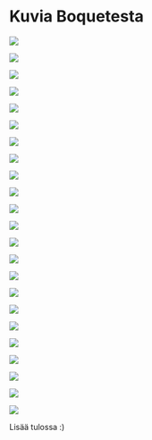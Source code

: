 # Kuvia Boquetesta


[![](1_thumb.jpg)](http://www.pitkonaarinparatiisi.info/1.jpg)

[![](2_thumb.jpg)](http://www.pitkonaarinparatiisi.info/2.jpg)

[![](3_thumb.jpg)](http://www.pitkonaarinparatiisi.info/3.jpg)

[![](4_thumb.jpg)](http://www.pitkonaarinparatiisi.info/4.jpg)

[![](5_thumb.jpg)](http://www.pitkonaarinparatiisi.info/5.jpg)

[![](6_thumb.jpg)](http://www.pitkonaarinparatiisi.info/6.jpg)

[![](7_thumb.jpg)](http://www.pitkonaarinparatiisi.info/7.jpg)

[![](8_thumb.jpg)](http://www.pitkonaarinparatiisi.info/8.jpg)

[![](9_thumb.jpg)](http://www.pitkonaarinparatiisi.info/9.jpg)

[![](10_thumb.jpg)](http://www.pitkonaarinparatiisi.info/10.jpg)

[![](11_thumb.jpg)](http://www.pitkonaarinparatiisi.info/11.jpg)

[![](12_thumb.jpg)](http://www.pitkonaarinparatiisi.info/12.jpg)

[![](13_thumb.jpg)](http://www.pitkonaarinparatiisi.info/13.jpg)

[![](14_thumb.jpg)](http://www.pitkonaarinparatiisi.info/14.jpg)

[![](15_thumb.jpg)](http://www.pitkonaarinparatiisi.info/15.jpg)

[![](16_thumb.jpg)](http://www.pitkonaarinparatiisi.info/16.jpg)

[![](17_thumb.jpg)](http://www.pitkonaarinparatiisi.info/17.jpg)

[![](18_thumb.jpg)](http://www.pitkonaarinparatiisi.info/18.jpg)

[![](19_thumb.jpg)](http://www.pitkonaarinparatiisi.info/19.jpg)

[![](20_thumb.jpg)](http://www.pitkonaarinparatiisi.info/20.jpg)

[![](21_thumb.jpg)](http://www.pitkonaarinparatiisi.info/21.jpg)

[![](22_thumb.jpg)](http://www.pitkonaarinparatiisi.info/22.jpg)


[![](IMG_6034.JPG)](http://www.pitkonaarinparatiisi.info/IMG_6034.JPG)

Lisää tulossa :)
